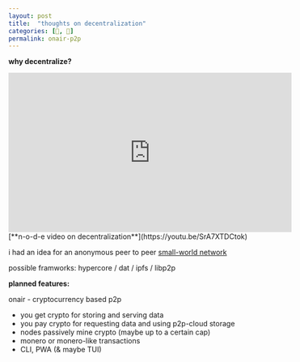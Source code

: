 ```yaml
---
layout: post
title:  "thoughts on decentralization"
categories: [📝, 📯]
permalink: onair-p2p
---
```


**why decentralize?**
<iframe width="560" height="315" src="https://www.youtube.com/embed/SrA7XTDCtok" frameborder="0" allow="accelerometer; autoplay; encrypted-media; gyroscope; picture-in-picture" allowfullscreen></iframe>
[**n-o-d-e video on decentralization**](https://youtu.be/SrA7XTDCtok)

i had an idea for an anonymous peer to peer [small-world network](https://en.wikipedia.org/wiki/Small-world_network)

possible framworks: hypercore / dat / ipfs / libp2p

**planned features:**

onair - cryptocurrency based p2p
- you get crypto for storing and serving data
- you pay crypto for requesting data and using p2p-cloud storage
- nodes passively mine crypto (maybe up to a certain cap)
- monero or monero-like transactions
- CLI, PWA (& maybe TUI)
